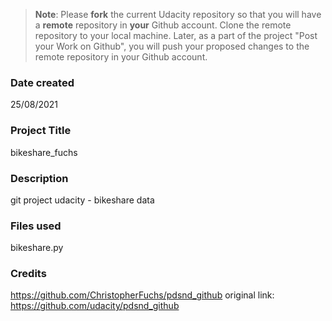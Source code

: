 >**Note**: Please **fork** the current Udacity repository so that you will have a **remote** repository in **your** Github account. Clone the remote repository to your local machine. Later, as a part of the project "Post your Work on Github", you will push your proposed changes to the remote repository in your Github account.

### Date created
25/08/2021

### Project Title
bikeshare_fuchs

### Description
git project udacity - bikeshare data

### Files used
bikeshare.py

### Credits
https://github.com/ChristopherFuchs/pdsnd_github
original link: https://github.com/udacity/pdsnd_github

